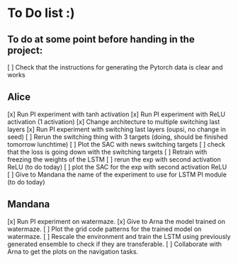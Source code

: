 # To Do list :)

## To do at some point before handing in the project:
[ ] Check that the instructions for generating the Pytorch data is clear and works

## Alice
[x] Run PI experiment with tanh activation
[x] Run PI experiment with ReLU activation (1 activation)
[x] Change architecture to multiple switching last layers
[x] Run PI experiment with switching last layers (oupsi, no change in seed)
[ ] Rerun the switching thing with 3 targets (doing, should be finished tomorrow lunchtime)
[ ] Plot the SAC with news switching targets
[ ] check that the loss is going down with the switching targets
[ ] Retrain with freezing the weights of the LSTM
[ ] rerun the exp with second activation ReLU (to do today)
[ ] plot the SAC for the exp with second activation ReLU
[ ] Give to Mandana the name of the experiment to use for LSTM PI module (to do today)

## Mandana
[x] Run PI experiment on watermaze.
[x] Give to Arna the model trained on watermaze.
[ ] Plot the grid code patterns for the trained model on watermaze.
[ ] Rescale the environment and train the LSTM using previously generated ensemble to check if they are transferable.
[ ] Collaborate with Arna to get the plots on the navigation tasks.

